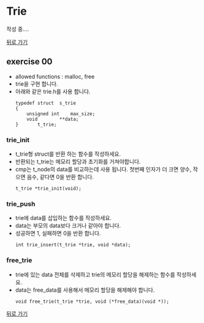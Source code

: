 # Trie

작성 중....

[뒤로 가기](..)

## exercise 00
- allowed functions : malloc, free
- trie을 구현 합니다.
- 아래와 같은 trie.h를 사용 합니다.
	```
	typedef struct	s_trie
	{
		unsigned int	max_size;
		void		**data;
	}		t_trie;
	```

### trie_init
- t_trie형 struct를 반환 하는 함수를 작성하세요.
- 반환되는 t_trie는 메모리 할당과 초기화를 거쳐야합니다.
- cmp는 t_node의 data를 비교하는데 사용 됩니다. 첫번째 인자가 더 크면 양수, 작으면 음수, 같다면 0을 반환 합니다.
	```
	t_trie *trie_init(void);
	```

### trie_push
- trie에 data를 삽입하는 함수를 작성하세요.
- data는 부모의 data보다 크거나 같아야 합니다.
- 성공하면 1, 실패하면 0을 반환 합니다.
	```
	int trie_insert(t_trie *trie, void *data);
	```

### free_trie
- trie에 있는 data 전체를 삭제하고 trie의 메모리 할당을 해제하는 함수를 작성하세요.
- data는 free_data를 사용해서 메모리 할당을 해제해야 합니다.
	```
	void free_trie(t_trie *trie, void (*free_data)(void *));
	```


[뒤로 가기](..)
